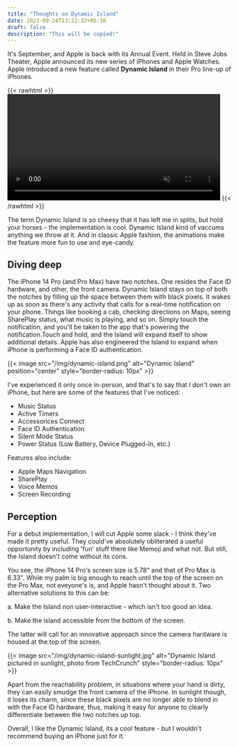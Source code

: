 ```yaml
---
title: "Thoughts on Dynamic Island"
date: 2022-09-24T13:22:32+05:30
draft: false
description: "This will be copied!"
---
```


It's September, and Apple is back with its Annual Event. Held in Steve Jobs Theater, Apple announced its new series of iPhones and Apple Watches. Apple introduced a new feature called **Dynamic Island** in their Pro line-up of iPhones.

{{< rawhtml >}} 
<video width=95% muted loop autoplay>
    <source src="/video/dynamic-island.mp4" type="video/mp4">
    Your browser does not support the video tag.  
</video>
{{< /rawhtml >}}

The term Dynamic Island is so cheesy that it has left me in splits, but hold your horses - the implementation is cool. Dynamic Island kind of vaccums anything we throw at it. And in classic Apple fashion, the animations make the feature more fun to use and eye-candy.

## Diving deep

The iPhone 14 Pro (and Pro Max) have two notches. One resides the Face ID hardware, and other, the front camera. Dynamic Island stays on top of both the notches by filling up the space between them with black pixels. It wakes up as soon as there's any activity that calls for a real-time notification on your phone. Things like booking a cab, checking directions on Maps, seeing SharePlay status, what music is playing, and so on. Simply touch the notification, and you'll be taken to the app that's powering the notification.Touch and hold, and the Island will expand itself to show additional details. Apple has also engineered the Island to expand when iPhone is performing a Face ID authentication.

{{< image src="/img/dynamic-island.png" alt="Dynamic Island" position="center" style="border-radius: 10px" >}}

I've experienced it only once in-person, and that's to say that I don't own an iPhone, but here are some of the features that I've noticed:

- Music Status
- Active Timers
- Accessorices Connect
- Face ID Authentication
- Silent Mode Status
- Power Status (Low Battery, Device Plugged-In, etc.)

Features also include:
- Apple Maps Navigation
- SharePlay
- Voice Memos
- Screen Recording

## Perception

For a debut implementation, I will cut Apple some slack - I think they've made it pretty useful. They could've absolutely obliterated a useful opportunity by including 'fun' stuff there like Memoji and what not. But still, the Island doesn't come without its cons.

You see, the iPhone 14 Pro's screen size is 5.78" and that of Pro Max is 6.33". While my palm is big enough to reach until the top of the screen on the Pro Max, not eveyone's is, and Apple hasn't thought about it. Two alternative solutions to this can be:

a. Make the Island non user-interactive - which isn't too good an idea.

b. Make the island accessible from the bottom of the screen.

The latter will call for an innovative approach since the camera hardware is housed at the top of the screen.

{{< image src="/img/dynamic-island-sunlight.jpg" alt="Dynamic Island pictured in sunlight, photo from TechCrunch" style="border-radius: 10px" >}}

Apart from the reachability problem, in situations where your hand is dirty, they can easily smudge the front camera of the iPhone. In sunlight though, it loses its charm, since these black pixels are no longer able to blend in with the Face ID hardware, thus, making it easy for anyone to clearly differentiate between the two notches up top.

Overall, I like the Dynamic Island, its a cool feature - but I wouldn't recommend buying an iPhone just for it.